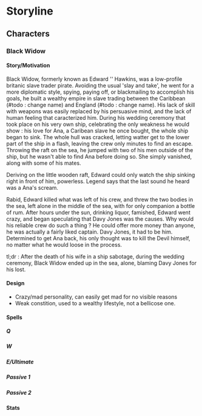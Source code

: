 # Storyline

## Characters

### Black Widow
#### Story/Motivation
Black Widow, formerly known as Edward '' Hawkins, was a low-profile britanic slave trader pirate.
Avoiding the usual 'slay and take', he went for a more diplomatic style, spying, paying off, or blackmailing to accomplish his goals, he built a wealthy empire in slave trading between the Caribbean (#todo : change name) and England (#todo : change name). His lack of skill with weapons was easily replaced by his persuasive mind, and the lack of human feeling that caracterized him.
During his wedding ceremony that took place on his very own ship, celebrating the only weakness he would show : his love for Ana, a Caribean slave he once bought, the whole ship began to sink. The whole hull was cracked, letting watter get to the lower part of the ship in a flash, leaving the crew only minutes to find an escape.
Throwing the raft on the sea, he jumped with two of his men outside of the ship, but he wasn't able to find Ana before doing so. She simply vanished, along with some of his mates.

Deriving on the little wooden raft, Edward could only watch the ship sinking right in front of him, powerless. Legend says that the last sound he heard was a Ana's scream.

Rabid, Edward killed what was left of his crew, and threw the two bodies in the sea, left alone in the middle of the sea, with for only companion a bottle of rum.
After hours under the sun, drinking liquor, famished, Edward went crazy, and began speculating that Davy Jones was the causes. Why would his reliable crew do such a thing ? He could offer more money than anyone, he was actually a fairly liked captain. 
Davy Jones, it had to be him. Determined to get Ana back, his only thought was to kill the Devil himself, no matter what he would loose in the process.


tl;dr : After the death of his wife in a ship sabotage, during the wedding ceremony, Black Widow ended up in the sea, alone, blaming Davy Jones for his lost.

#### Design
- Crazy/mad personality, can easily get mad for no visible reasons
- Weak constition, used to a wealthy lifestyle, not a bellicose one.

#### Spells

##### Q

##### W

##### E/Ultimate

##### Passive 1

##### Passive 2

#### Stats
